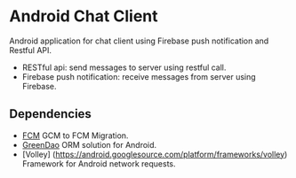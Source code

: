 Android Chat Client
===================
Android application for chat client using Firebase push notification and Restful API.
 * RESTful api: send messages to server using restful call.
 * Firebase push notification: receive messages from server using Firebase.

Dependencies
------------
 * [FCM](https://developers.google.com/cloud-messaging/android/android-migrate-fcm) GCM to FCM Migration.
 * [GreenDao](https://github.com/greenrobot/greenDAO) ORM solution for Android.
 * [Volley] (https://android.googlesource.com/platform/frameworks/volley) Framework for Android network requests.
